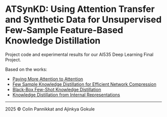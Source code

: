 # ATSynKD: Using Attention Transfer and Synthetic Data for Unsupervised Few-Sample Feature-Based Knowledge Distillation

Project code and experimental results for our AI535 Deep Learning Final Project.

Based on the works:
* [Paying More Attention to Attention](https://arxiv.org/pdf/1612.03928)
* [Few Sample Knowledge Distillation for Efficient Network Compression](https://openaccess.thecvf.com/content_CVPR_2020/html/Li_Few_Sample_Knowledge_Distillation_for_Efficient_Network_Compression_CVPR_2020_paper.html)
* [Black-Box Few-Shot Knowledge Distillation](https://arxiv.org/abs/2207.12106)
* [Knowledge Distillation from Internal Representations
](https://cdn.aaai.org/ojs/6229/6229-13-9454-1-10-20200516.pdf)

---
2025 &copy; Colin Pannikkat and Ajinkya Gokule
